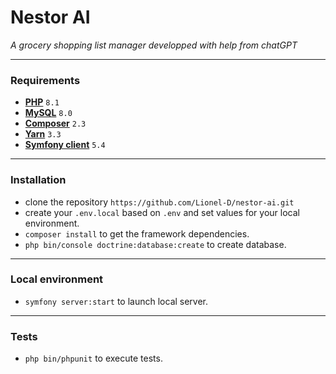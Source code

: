 # Nestor AI

*A grocery shopping list manager developped with help from chatGPT*

---

### Requirements

- **[PHP](https://www.php.net/)** `8.1`
- **[MySQL](https://www.mysql.com/)** `8.0`
- **[Composer](https://getcomposer.org/)** `2.3`
- **[Yarn](https://yarnpkg.com)** `3.3`
- **[Symfony client](https://symfony.com/download)** `5.4`

---

### Installation

- clone the repository `https://github.com/Lionel-D/nestor-ai.git`
- create your `.env.local` based on `.env` and set values for your local environment.
- `composer install` to get the framework dependencies.
- `php bin/console doctrine:database:create` to create database.

---

### Local environment

- `symfony server:start` to launch local server.

---

### Tests

- `php bin/phpunit` to execute tests.
